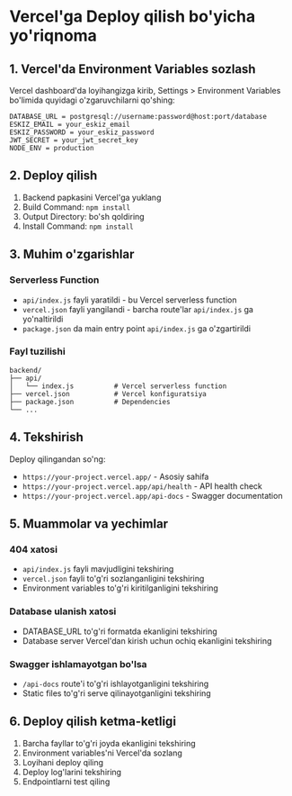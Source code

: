 # Vercel'ga Deploy qilish bo'yicha yo'riqnoma

## 1. Vercel'da Environment Variables sozlash

Vercel dashboard'da loyihangizga kirib, Settings > Environment Variables bo'limida quyidagi o'zgaruvchilarni qo'shing:

```
DATABASE_URL = postgresql://username:password@host:port/database
ESKIZ_EMAIL = your_eskiz_email
ESKIZ_PASSWORD = your_eskiz_password
JWT_SECRET = your_jwt_secret_key
NODE_ENV = production
```

## 2. Deploy qilish

1. Backend papkasini Vercel'ga yuklang
2. Build Command: `npm install`
3. Output Directory: bo'sh qoldiring
4. Install Command: `npm install`

## 3. Muhim o'zgarishlar

### Serverless Function
- `api/index.js` fayli yaratildi - bu Vercel serverless function
- `vercel.json` fayli yangilandi - barcha route'lar `api/index.js` ga yo'naltirildi
- `package.json` da main entry point `api/index.js` ga o'zgartirildi

### Fayl tuzilishi
```
backend/
├── api/
│   └── index.js          # Vercel serverless function
├── vercel.json           # Vercel konfiguratsiya
├── package.json          # Dependencies
└── ...
```

## 4. Tekshirish

Deploy qilingandan so'ng:
- `https://your-project.vercel.app/` - Asosiy sahifa
- `https://your-project.vercel.app/api/health` - API health check
- `https://your-project.vercel.app/api-docs` - Swagger documentation

## 5. Muammolar va yechimlar

### 404 xatosi
- `api/index.js` fayli mavjudligini tekshiring
- `vercel.json` fayli to'g'ri sozlanganligini tekshiring
- Environment variables to'g'ri kiritilganligini tekshiring

### Database ulanish xatosi
- DATABASE_URL to'g'ri formatda ekanligini tekshiring
- Database server Vercel'dan kirish uchun ochiq ekanligini tekshiring

### Swagger ishlamayotgan bo'lsa
- `/api-docs` route'i to'g'ri ishlayotganligini tekshiring
- Static files to'g'ri serve qilinayotganligini tekshiring

## 6. Deploy qilish ketma-ketligi

1. Barcha fayllar to'g'ri joyda ekanligini tekshiring
2. Environment variables'ni Vercel'da sozlang
3. Loyihani deploy qiling
4. Deploy log'larini tekshiring
5. Endpointlarni test qiling